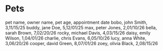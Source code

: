 # Pets

pet name, owner name, pet age, appointment date
bobo, john Smith, 3,11/15/25
buddy, jane Doe, 5,12/01/25
max, peter Jones, 2,01/10/26
bella, sarah Brown, 7,02/20/26
rocky, michael Davis, 4,03/15/26
daisy, emily Wilson, 1,04/01/26
charlie, chris Evans, 6,05/10/26
lucy, anna White, 3,06/20/26
cooper, david Green, 8,07/01/26
zoey, olivia Black, 2,08/15/26
